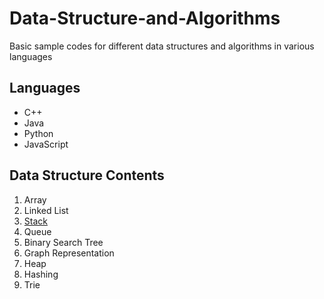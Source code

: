 # Data-Structure-and-Algorithms
Basic sample codes for different data structures and algorithms in various languages


## Languages

* C++
* Java
* Python
* JavaScript


## Data Structure Contents

1.  Array
2.  Linked List
3.  [Stack](https://github.com/sultanul-ovi/Data-Structure-and-Algorithms/tree/master/Data%20Structure/Stack)
4.  Queue
5.  Binary Search Tree
6.  Graph Representation
7.  Heap
8.  Hashing
9. Trie

